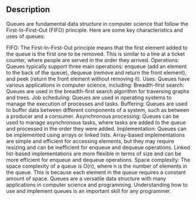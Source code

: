 
## Description
Queues are fundamental data structure in computer science that follow the First-In-First-Out (FIFO) principle. Here are some key characteristics and uses of queues:

FIFO: The First-In-First-Out principle means that the first element added to the queue is the first one to be removed. This is similar to a line at a ticket counter, where people are served in the order they arrived.
Operations: Queues typically support three main operations: enqueue (add an element to the back of the queue), dequeue (remove and return the front element), and peek (return the front element without removing it).
Uses: Queues have various applications in computer science, including:
Breadth-first search: Queues are used in the breadth-first search algorithm for traversing graphs and trees.
Job scheduling: Queues are used in operating systems to manage the execution of processes and tasks.
Buffering: Queues are used to buffer data between different components of a system, such as between a producer and a consumer.
Asynchronous processing: Queues can be used to manage asynchronous tasks, where tasks are added to the queue and processed in the order they were added.
Implementation: Queues can be implemented using arrays or linked lists. Array-based implementations are simple and efficient for accessing elements, but they may require resizing and can be inefficient for enqueue and dequeue operations. Linked list-based implementations are more flexible in terms of size and can be more efficient for enqueue and dequeue operations.
Space complexity: The space complexity of a queue is O(n), where n is the number of elements in the queue. This is because each element in the queue requires a constant amount of space.
Queues are a versatile data structure with many applications in computer science and programming. Understanding how to use and implement queues is an important skill for any programmer.


